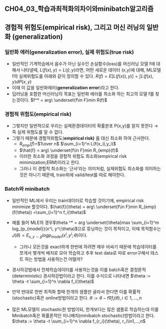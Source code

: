 ## CH04_03_학습과최적화의차이와minibatch알고리즘

## **경험적 위험도(empirical risk), 그리고 머신 러닝의 일반화 (generalization)**

### ****일반화 에러(generalization error), 실제 위험도(true risk)****

- 일반적인 기계학습에서 음수가 아닌 실수인 손실함수(loss)를 머신러닝 모델 f에 대해서 나타낼때, $L(f(x), y)=L(\hat{y}, y)$라면, 
어떤 새로운 데이터 (x,y)에 대해, ML모델 f의 실제위험도를 아래와 같이 정의할 수 있다.
$R(f) = E[L(f(x)),y)] =\int L(f(x),y) dP(x,y)$
- 이때 이 값을 일반화에러(****generalization error****)라고 한다.
- 딥러닝을 포함한 머신러닝의 목표는 일반화 에러를 최소화 하는 최고의 모델  f를 찾는것이다.
$f^* = arg\ \underset{f\in F}min R(f)$

### 경험적 위험도(**empirical risk)**

- 그렇지만 일번적으로 우리는 실제환경데이터의 확률분포 P(x,y)를 알지 못한다 → 즉 실제 위험도를 알 수 없다.
- 그렇기 때문에 경험적위험도(**empirical risk)** 를 대신 최소화 하여 근사한다.
    - $R_{emp} (f) =$$1\over n$ $\sum_{i=1}^n L(f(x_i),y_i)$
    - $\hat{f} = arg\ \underset{f\in F}min R_{emp}(f)$
    - 이러한 최소화 과정을 경험적 위험도 최소화(empirical risk minimization;ERM)이라고 한다.
    - 그러나 이 경험적 최소화는 ‘근사’라는 의미처럼, 실제위험도 최소화를 의미하는것은 아니기 때문에, train외에 vaild/test를 따로 해야한다.

### Batch와 minibatch

- 일반적인 ML에서 우리는 train데이터로 학습할 것이기에, empirical risk minimize 할것이다.
$\hat{f}(\theta) = arg\ \underset{f\in F}min R_{emp}(f(\theta)) =\sum_{i=1}^n f_i(\theta)$
- 예를 들어 MLE의 경우$\theta ^* = arg  \underset{\theta}max \sum_{i=1}^m log_{p_{model}}(x^i, y^i;\theta)$으로 튜닝하는 것이 목적이고, 이때 목적함수는 $J(\theta)= E_{x,y\sim \hat{p}}logp_{model}(x^i, y^i;\theta)$이다.
    - 그러나 모든것을 exact하게 한번에 하려면 매우 비싸기 때문에 학습데이터를 쪼개서 몇개씩 배치로 모아 학습하고 추후 test data로 따로 error구해서 테스트 하는 방법을 사용하는건 어떨까?
    
- 경사하강법에서 전체학습데이터를 사용하는것을 이를 batch혹은 결정론적(deterministic) 경사하강법이라고 한다.
이를 수식으로 나타내면 $\theta := \theta -t \sum_{i=1}^n \nabla f_i(\theta)$
- 만약 반대로 한번 최적화 할때 한개의 샘플만 골라서 한다면 이를 확률적(stochastic)혹은 online방법이라고 한다. $\theta := \theta -t\nabla f_i(\theta), i\in{1,...,n}$
- 많은 ML모델이 stochastic한 방법이되, 한개보다는 많은 샘플로 학습하는데 이를 Minibatch혹은 확률론적인 미니배치(minibatch stochastic)방법이라고 한다. 
$\theta := \theta -t \sum_{i=1}^n \nabla f_{r_i}(\theta), r_i\in1,...,n$
